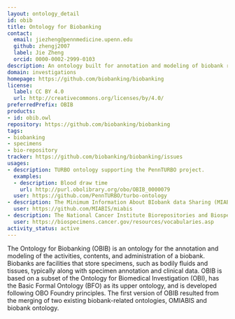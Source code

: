 ```yaml
---
layout: ontology_detail
id: obib
title: Ontology for Biobanking
contact:
  email: jiezheng@pennmedicine.upenn.edu
  github: zhengj2007
  label: Jie Zheng
  orcid: 0000-0002-2999-0103
description: An ontology built for annotation and modeling of biobank repository and biobanking administration
domain: investigations
homepage: https://github.com/biobanking/biobanking
license:
  label: CC BY 4.0
  url: http://creativecommons.org/licenses/by/4.0/
preferredPrefix: OBIB
products:
- id: obib.owl
repository: https://github.com/biobanking/biobanking
tags:
- biobanking
- specimens
- bio-repository
tracker: https://github.com/biobanking/biobanking/issues
usages:
- description: TURBO ontology supporting the PennTURBO project.
  examples:
  - description: Blood draw time
    url: http://purl.obolibrary.org/obo/OBIB_0000079
  user: https://github.com/PennTURBO/turbo-ontology
- description: The Minimum Information About BIobank data Sharing (MIABIS) aims to standardize data elements used to describe biobanks, research on samples and associated data. General attributes to describe biobanks, sample collections and studies at an aggregated/metadata level are defined in MIABIS Core 2.0 (Merino-Martinez et al., 2016).
  user: https://github.com/MIABIS/miabis
- description: The National Cancer Institute Biorepositories and Biospecimen Research Branch (BBRB) is an international leader in research and policy activities related to biospecimen collection, processing, and storage, also known as biobanking.
  user: https://biospecimens.cancer.gov/resources/vocabularies.asp
activity_status: active
---
```


The Ontology for Biobanking (OBIB) is an ontology for the annotation and modeling of the activities, contents, and administration of a biobank. Biobanks are facilities that store specimens, such as bodily fluids and tissues, typically along with specimen annotation and clinical data. OBIB is based on a subset of the Ontology for Biomedical Investigation (OBI), has the Basic Formal Ontology (BFO) as its upper ontology, and is developed following OBO Foundry principles. The first version of OBIB resulted from the merging of two existing biobank-related ontologies, OMIABIS and biobank ontology.
